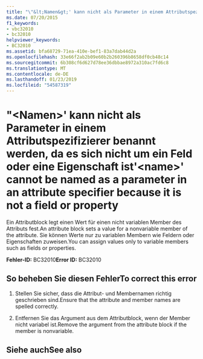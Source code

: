 ```yaml
---
title: "\"&lt;Namen&gt;' kann nicht als Parameter in einem Attributspezifizierer benannt werden, da es sich nicht um ein Feld oder eine Eigenschaft ist"
ms.date: 07/20/2015
f1_keywords:
- vbc32010
- bc32010
helpviewer_keywords:
- BC32010
ms.assetid: bfa68729-71ea-410e-bef1-83a7dab44d2a
ms.openlocfilehash: 33e66f2ab2b09e60b2b260396b8658df0cb48c14
ms.sourcegitcommit: 6b308cf6d627d78ee36dbbae8972a310ac7fd6c8
ms.translationtype: MT
ms.contentlocale: de-DE
ms.lasthandoff: 01/23/2019
ms.locfileid: "54587319"
---
```

# <a name="ltnamegt-cannot-be-named-as-a-parameter-in-an-attribute-specifier-because-it-is-not-a-field-or-property"></a><span data-ttu-id="1874d-102">"&lt;Namen&gt;' kann nicht als Parameter in einem Attributspezifizierer benannt werden, da es sich nicht um ein Feld oder eine Eigenschaft ist</span><span class="sxs-lookup"><span data-stu-id="1874d-102">'&lt;name&gt;' cannot be named as a parameter in an attribute specifier because it is not a field or property</span></span>
<span data-ttu-id="1874d-103">Ein Attributblock legt einen Wert für einen nicht variablen Member des Attributs fest.</span><span class="sxs-lookup"><span data-stu-id="1874d-103">An attribute block sets a value for a nonvariable member of the attribute.</span></span> <span data-ttu-id="1874d-104">Sie können Werte nur zu variablen Membern wie Feldern oder Eigenschaften zuweisen.</span><span class="sxs-lookup"><span data-stu-id="1874d-104">You can assign values only to variable members such as fields or properties.</span></span>  
  
 <span data-ttu-id="1874d-105">**Fehler-ID:** BC32010</span><span class="sxs-lookup"><span data-stu-id="1874d-105">**Error ID:** BC32010</span></span>  
  
## <a name="to-correct-this-error"></a><span data-ttu-id="1874d-106">So beheben Sie diesen Fehler</span><span class="sxs-lookup"><span data-stu-id="1874d-106">To correct this error</span></span>  
  
1.  <span data-ttu-id="1874d-107">Stellen Sie sicher, dass die Attribut- und Membernamen richtig geschrieben sind.</span><span class="sxs-lookup"><span data-stu-id="1874d-107">Ensure that the attribute and member names are spelled correctly.</span></span>  
  
2.  <span data-ttu-id="1874d-108">Entfernen Sie das Argument aus dem Attributblock, wenn der Member nicht variabel ist.</span><span class="sxs-lookup"><span data-stu-id="1874d-108">Remove the argument from the attribute block if the member is nonvariable.</span></span>  
  
## <a name="see-also"></a><span data-ttu-id="1874d-109">Siehe auch</span><span class="sxs-lookup"><span data-stu-id="1874d-109">See also</span></span>

